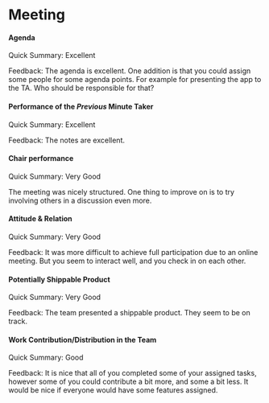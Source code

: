 # Meeting

#### Agenda 

Quick Summary: Excellent

Feedback: The agenda is excellent.
One addition is that you could assign some people for some agenda points. For example for presenting the app to the TA.
Who should be responsible for that? 

#### Performance of the *Previous* Minute Taker

Quick Summary: Excellent

Feedback: The notes are excellent. 

#### Chair performance

Quick Summary: Very Good

The meeting was nicely structured. One thing to improve on is to try involving others in a discussion even more. 

#### Attitude & Relation

Quick Summary: Very Good

Feedback: It was more difficult to achieve full participation due to an online meeting.
But you seem to interact well, and you check in on each other. 

#### Potentially Shippable Product

Quick Summary: Very Good

Feedback: The team presented a shippable product. They seem to be on track. 

#### Work Contribution/Distribution in the Team

Quick Summary: Good

Feedback: It is nice that all of you completed some of your assigned tasks, however some of you could contribute a bit more, and some a bit less. 
It would be nice if everyone would have some features assigned. 

